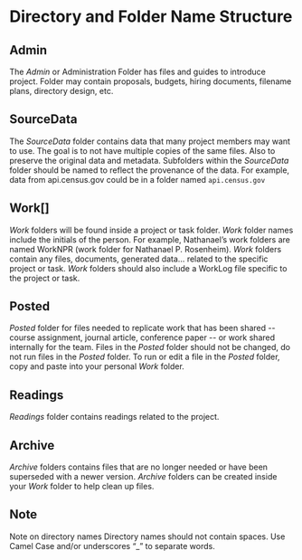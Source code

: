 # Directory and Folder Name Structure

## Admin 
The _Admin_ or Administration Folder has files and guides to introduce project. Folder may contain proposals, budgets, hiring documents, filename plans, directory design, etc.

## SourceData
The _SourceData_ folder contains data that many project members may want to use. The goal is to not have multiple copies of the same files. Also to preserve the original data and metadata. Subfolders within the _SourceData_ folder should be named to reflect the provenance of the data. For example, data from api.census.gov could be in a folder named `api.census.gov`

## Work[]
_Work_ folders will be found inside a project or task folder. _Work_ folder names include the initials of the person. For example, Nathanael’s work folders are named WorkNPR (work folder for Nathanael P. Rosenheim). _Work_ folders contain any files, documents, generated data… related to the specific project or task. _Work_ folders should also include a WorkLog file specific to the project or task.

## Posted
_Posted_ folder for files needed to replicate work that has been shared -- course assignment, journal article, conference paper -- or work shared internally for the team. Files in the _Posted_ folder should not be changed, do not run files in the _Posted_ folder. To run or edit a file in the _Posted_ folder, copy and paste into your personal _Work_ folder.

## Readings
_Readings_ folder contains readings related to the project.

## Archive
_Archive_ folders contains files that are no longer needed or have been superseded with a newer version. _Archive_ folders can be created inside your _Work_ folder to help clean up files.

## Note
Note on directory names Directory names should not contain spaces. Use Camel Case and/or underscores “_” to separate words.
